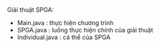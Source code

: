 Giải thuật SPGA:
- Main.java : thực hiện chương trình
- SPGA.java : luồng thực hiện chính của giải thuật
- Individual.java : cá thể của SPGA
